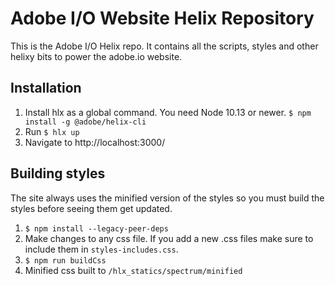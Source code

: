 # Adobe I/O Website Helix Repository
This is the Adobe I/O Helix repo. It contains all the scripts, styles and other helixy bits to power the adobe.io website. 

## Installation
1. Install hlx as a global command. You need Node 10.13 or newer. `$ npm install -g @adobe/helix-cli`
3. Run `$ hlx up`
4. Navigate to http://localhost:3000/

## Building styles
The site always uses the minified version of the styles so you must build the styles before seeing them get updated. 
1. `$ npm install --legacy-peer-deps`
2. Make changes to any css file. If you add a new .css files make sure to include them in `styles-includes.css`.
3. `$ npm run buildCss`
4. Minified css built to `/hlx_statics/spectrum/minified`
